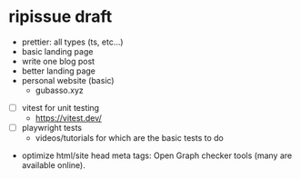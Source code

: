 # ripissue draft

- prettier: all types (ts, etc...)
- basic landing page
- write one blog post
- better landing page
- personal website (basic)
  - gubasso.xyz
- [ ] vitest for unit testing
  - https://vitest.dev/
- [ ] playwright tests
  - videos/tutorials for which are the basic tests to do

- optimize html/site head meta tags: Open Graph checker tools (many are available online).
